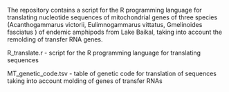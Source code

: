 The repository contains a script for the R programming language for translating nucleotide sequences of mitochondrial genes of three species (Acanthogammarus victorii, Eulimnogammarus vittatus, Gmelinoides fasciatus ) of endemic amphipods from Lake Baikal, taking into account the remolding of transfer RNA genes.

R_translate.r - script for the R programming language for translating sequences

МT_genetic_code.tsv - table of genetic code for translation of sequences taking into account molding of genes of transfer RNAs
